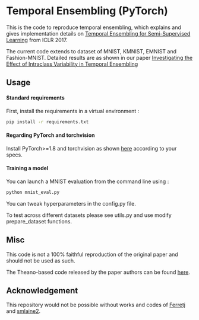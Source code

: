 # Temporal Ensembling (PyTorch)

This is the code to reproduce temporal ensembling, which explains and gives implementation details on [Temporal Ensembling for Semi-Supervised Learning](https://arxiv.org/pdf/1610.02242.pdf) from ICLR 2017.

The current code extends to dataset of MNIST, KMNIST, EMNIST and Fashion-MNIST.
Detailed results are as shown in our paper [Investigating the Effect of Intraclass Variability in Temporal Ensembling](https://arxiv.org/pdf/2008.08956.pdf)

## Usage

#### Standard requirements

First, install the requirements in a virtual environment :

```sh
pip install -r requirements.txt
```

#### Regarding PyTorch and torchvision

Install PyTorch>=1.8 and torchvision as shown [here](http://pytorch.org/) according to your specs.

#### Training a model

You can launch a MNIST evaluation from the command line using :

```sh
python mnist_eval.py
```

You can tweak hyperparameters in the config.py file.

To test across different datasets please see utils.py and use modify prepare_dataset functions.

## Misc

This code is not a 100% faithful reproduction of the original paper and should not be used as such.

The Theano-based code released by the paper authors can be found [here](https://github.com/smlaine2/tempens).
 
## Acknowledgement
This repository would not be possible without works and codes of [Ferretj](https://github.com/ferretj/temporal-ensembling) and [smlaine2](https://github.com/smlaine2/tempens).
